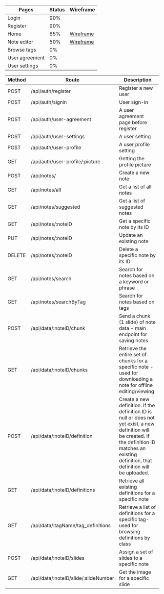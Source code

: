 | Pages   | Status | Wireframe  |
|---------|--------|------------|
| Login   |  90%  |   |
| Register |  90%   |            |
| Home   |  65%  |[Wireframe](https://github.ncsu.edu/engr-csc342/csc342-2023Fall-GroupV/blob/main/Proposal/Wireframes/home.png?raw=true)|
| Note editor |   50%   | [Wireframe](https://github.ncsu.edu/engr-csc342/csc342-2023Fall-GroupV/blob/main/Proposal/Wireframes/notes.png)  |
| Browse tags | 0%    |            |
| User agreement|0%     |  |
|User settings|0%|


| Method | Route         | Description                                            |
|--------|---------------|--------------------------------------------------------|
| POST   | /api/auth/register        | Register a new user                         |
| POST   | /api/auth/signin     | User sign-in |
| POST    | /api/auth/user-agreement        | A user agreement page before register    |
|  POST   | /api/auth/user-settings | A user setting                              |
|POST|/api/auth/user-profile|A user profile setting|
|GET|/api/auth/user-profile/:picture|Getting the profile picture |
|POST|/api/notes/|Create a new note|
|GET|/api/notes/all|Get a list of all notes|
|GET|/api/notes/suggested|Get a list of suggested notes
|GET|/api/notes/:noteID|Get a specific note by its ID|
|PUT|/api/notes/:noteID|Update an existing note|
|DELETE|/api/notes/:noteID|Delete a specific note by its ID|
|GET|/api/notes/search|Search for notes based on a keyword or phrase|
|GET|/api/notes/searchByTag|Search for notes based on tags|
|POST|/api/data/:noteID/chunk|Send a chunk (1 slide) of note data - main endpoint for saving notes|
|GET|/api/data/:noteID/chunks|Retrieve the entire set of chunks for a specific note - used for downloading a note for offline editing/viewing|
|POST|/api/data/:noteID/definition|Create a new definition. If the definition ID is null or does not yet exist, a new definition will be created. If the definition ID matches an existing definition, that definition will be uploaded.|
|GET|/api/data/:noteID/definitions|Retrieve all existing definitions for a specific note|
|GET|/api/data/:tagName/tag_definitions|Retrieve a list of definitions for a specific tag- used for browsing definitions by class|
|POST|/api/data/:noteID/slides|Assign a set of slides to a specific note|
|GET|/api/data/:noteID/slide/:slideNumber|Get the image for a specific slide|